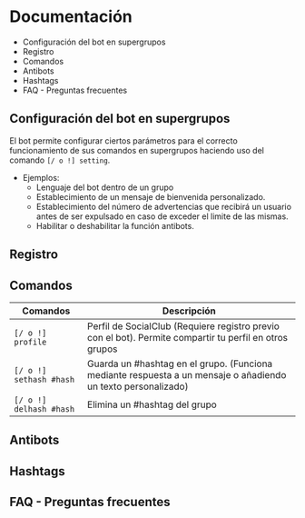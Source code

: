 # Documentación
- Configuración del bot en supergrupos
- Registro
- Comandos
- Antibots
- Hashtags
- FAQ - Preguntas frecuentes

## Configuración del bot en supergrupos
El bot permite configurar ciertos parámetros para el correcto funcionamiento de sus comandos en supergrupos haciendo uso del comando `[/ o !] setting`.
- Ejemplos:
  - Lenguaje del bot dentro de un grupo
  - Establecimiento de un mensaje de bienvenida personalizado.
  - Establecimiento del número de advertencias que recibirá un usuario antes de ser expulsado en caso de exceder el limite de las mismas.
  - Habilitar o deshabilitar la función antibots.

## Registro

## Comandos

| Comandos | Descripción |
| -------- | ----------- |
| `[/ o !] profile` | Perfil de SocialClub (Requiere registro previo con el bot). Permite compartir tu perfil en otros grupos |
| `[/ o !] sethash #hash` | Guarda un #hashtag en el grupo. (Funciona mediante respuesta a un mensaje o añadiendo un texto personalizado) |
| `[/ o !] delhash #hash` | Elimina un #hashtag del grupo |

## Antibots

## Hashtags

## FAQ - Preguntas frecuentes
